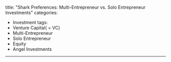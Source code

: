 title: "Shark Preferences: Multi-Entrepreneur vs. Solo Entrepreneur Investments"
categories:
  - Investment
tags:
  - Venture Capital( = VC)
  - Multi-Entrepreneur
  - Solo Entrepreneur
  - Equity
  - Angel Investments
---